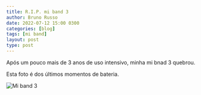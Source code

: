 ```yaml
---
title: R.I.P. mi band 3
author: Bruno Russo
date: 2022-07-12 15:00 0300
categories: [blog]
tags: [mi band]
layout: post
type: post
---
```


Após um pouco mais de 3 anos de uso intensivo, minha mi bnad 3 quebrou.

Esta foto é dos últimos momentos de bateria.

![Mi band 3](https://brunorusso.com.br/assets/miband.png)

